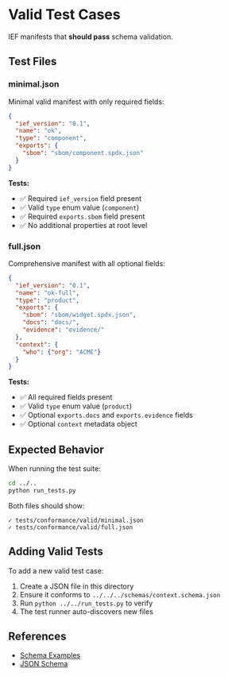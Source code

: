# Valid Test Cases

IEF manifests that **should pass** schema validation.

## Test Files

### minimal.json

Minimal valid manifest with only required fields:

```json
{
  "ief_version": "0.1",
  "name": "ok",
  "type": "component",
  "exports": {
    "sbom": "sbom/component.spdx.json"
  }
}
```

**Tests:**
- ✅ Required `ief_version` field present
- ✅ Valid `type` enum value (`component`)
- ✅ Required `exports.sbom` field present
- ✅ No additional properties at root level

### full.json

Comprehensive manifest with all optional fields:

```json
{
  "ief_version": "0.1",
  "name": "ok-full",
  "type": "product",
  "exports": {
    "sbom": "sbom/widget.spdx.json",
    "docs": "docs/",
    "evidence": "evidence/"
  },
  "context": {
    "who": {"org": "ACME"}
  }
}
```

**Tests:**
- ✅ All required fields present
- ✅ Valid `type` enum value (`product`)
- ✅ Optional `exports.docs` and `exports.evidence` fields
- ✅ Optional `context` metadata object

## Expected Behavior

When running the test suite:

```bash
cd ../..
python run_tests.py
```

Both files should show:

```
✓ tests/conformance/valid/minimal.json
✓ tests/conformance/valid/full.json
```

## Adding Valid Tests

To add a new valid test case:

1. Create a JSON file in this directory
2. Ensure it conforms to `../../../schemas/context.schema.json`
3. Run `python ../../run_tests.py` to verify
4. The test runner auto-discovers new files

## References

- [Schema Examples](../../../schemas/examples/)
- [JSON Schema](../../../schemas/context.schema.json)
